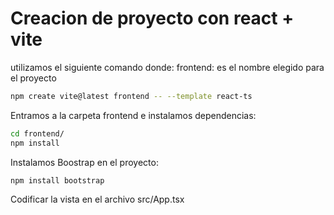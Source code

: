 # Creacion de proyecto con react + vite

utilizamos el siguiente comando donde:
frontend: es el nombre elegido para el proyecto

```bash
npm create vite@latest frontend -- --template react-ts
```

Entramos a la carpeta frontend e instalamos dependencias:

```bash
cd frontend/
npm install
```

Instalamos Boostrap en el proyecto:

```bash
npm install bootstrap
```

Codificar la vista en el archivo src/App.tsx
